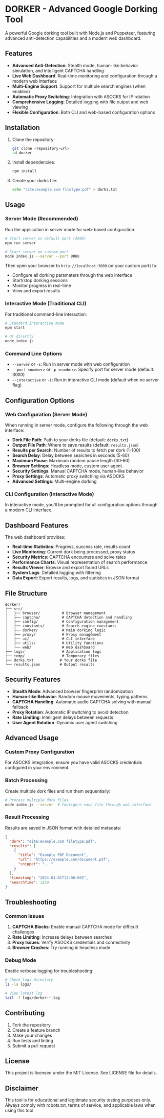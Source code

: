 # DORKER - Advanced Google Dorking Tool

A powerful Google dorking tool built with Node.js and Puppeteer, featuring advanced anti-detection capabilities and a modern web dashboard.

## Features

- **Advanced Anti-Detection**: Stealth mode, human-like behavior simulation, and intelligent CAPTCHA handling
- **Live Web Dashboard**: Real-time monitoring and configuration through a modern web interface
- **Multi-Engine Support**: Support for multiple search engines (when enabled)
- **Automatic Proxy Switching**: Integration with ASOCKS for IP rotation
- **Comprehensive Logging**: Detailed logging with file output and web viewing
- **Flexible Configuration**: Both CLI and web-based configuration options

## Installation

1. Clone the repository:

   ```bash
   git clone <repository-url>
   cd dorker
   ```

2. Install dependencies:

   ```bash
   npm install
   ```

3. Create your dorks file:

   ```bash
   echo "site:example.com filetype:pdf" > dorks.txt
   ```

## Usage

### Server Mode (Recommended)

Run the application in server mode for web-based configuration:

```bash
# Start server on default port (3000)
npm run server

# Start server on custom port
node index.js --server --port 8080
```

Then open your browser to `http://localhost:3000` (or your custom port) to:

- Configure all dorking parameters through the web interface
- Start/stop dorking sessions
- Monitor progress in real-time
- View and export results

### Interactive Mode (Traditional CLI)

For traditional command-line interaction:

```bash
# Standard interactive mode
npm start

# Or directly
node index.js
```

### Command Line Options

- `--server` or `-s`: Run in server mode with web configuration
- `--port <number>` or `-p <number>`: Specify port for server mode (default: 3000)
- `--interactive` or `-i`: Run in interactive CLI mode (default when no server flag)

## Configuration Options

### Web Configuration (Server Mode)

When running in server mode, configure the following through the web interface:

- **Dork File Path**: Path to your dorks file (default: `dorks.txt`)
- **Output File Path**: Where to save results (default: `results.json`)
- **Results per Search**: Number of results to fetch per dork (1-100)
- **Search Delay**: Delay between searches in seconds (5-60)
- **Maximum Pause**: Maximum random pause length (30-60)
- **Browser Settings**: Headless mode, custom user agent
- **Security Settings**: Manual CAPTCHA mode, human-like behavior
- **Proxy Settings**: Automatic proxy switching via ASOCKS
- **Advanced Settings**: Multi-engine dorking

### CLI Configuration (Interactive Mode)

In interactive mode, you'll be prompted for all configuration options through a modern CLI interface.

## Dashboard Features

The web dashboard provides:

- **Real-time Statistics**: Progress, success rate, results count
- **Live Monitoring**: Current dork being processed, proxy status
- **Security Metrics**: CAPTCHA encounters and solve rates
- **Performance Charts**: Visual representation of search performance
- **Results Viewer**: Browse and export found URLs
- **System Logs**: Detailed logging with filtering
- **Data Export**: Export results, logs, and statistics in JSON format

## File Structure

```
dorker/
├── src/
│   ├── browser/          # Browser management
│   ├── captcha/          # CAPTCHA detection and handling
│   ├── config/           # Configuration management
│   ├── constants/        # Search engine constants
│   ├── dorker/           # Main dorking logic
│   ├── proxy/            # Proxy management
│   ├── ui/               # CLI interface
│   ├── utils/            # Utility functions
│   └── web/              # Web dashboard
├── logs/                 # Application logs
├── temp/                 # Temporary files
├── dorks.txt            # Your dorks file
└── results.json         # Output results
```

## Security Features

- **Stealth Mode**: Advanced browser fingerprint randomization
- **Human-like Behavior**: Random mouse movements, typing patterns
- **CAPTCHA Handling**: Automatic audio CAPTCHA solving with manual fallback
- **Proxy Rotation**: Automatic IP switching to avoid detection
- **Rate Limiting**: Intelligent delays between requests
- **User Agent Rotation**: Dynamic user agent switching

## Advanced Usage

### Custom Proxy Configuration

For ASOCKS integration, ensure you have valid ASOCKS credentials configured in your environment.

### Batch Processing

Create multiple dork files and run them sequentially:

```bash
# Process multiple dork files
node index.js --server  # Configure each file through web interface
```

### Result Processing

Results are saved in JSON format with detailed metadata:

```json
{
  "dork": "site:example.com filetype:pdf",
  "results": [
    {
      "title": "Example PDF Document",
      "url": "https://example.com/document.pdf",
      "snippet": "..."
    }
  ],
  "timestamp": "2024-01-01T12:00:00Z",
  "searchTime": 1250
}
```

## Troubleshooting

### Common Issues

1. **CAPTCHA Blocks**: Enable manual CAPTCHA mode for difficult challenges
2. **Rate Limiting**: Increase delays between searches
3. **Proxy Issues**: Verify ASOCKS credentials and connectivity
4. **Browser Crashes**: Try running in headless mode

### Debug Mode

Enable verbose logging for troubleshooting:

```bash
# Check logs directory
ls -la logs/

# View latest log
tail -f logs/dorker-*.log
```

## Contributing

1. Fork the repository
2. Create a feature branch
3. Make your changes
4. Run tests and linting
5. Submit a pull request

## License

This project is licensed under the MIT License. See LICENSE file for details.

## Disclaimer

This tool is for educational and legitimate security testing purposes only. Always comply with robots.txt, terms of service, and applicable laws when using this tool.
